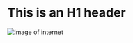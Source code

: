 # This is an H1 header
![image of internet](https://github.com/user-attachments/assets/231fa41c-1147-4c54-a630-3c300b3f027f)
